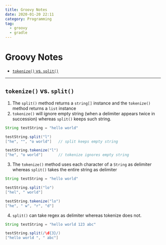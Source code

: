 ```yaml
---
title: Groovy Notes
date: 2020-01-20 22:11
category: Programming
tag:
  - groovy
  - gradle
---
```


# Groovy Notes

- [`tokenize()` vs. `split()`](#tokenize-vs-split)

- - -

## `tokenize()` vs. `split()`

1. The `split()` method returns a `string[]` instance and the `tokenize()` method returns a `list` instance
2. `tokenize()` will ignore empty string (when a delimiter appears twice in succession) whereas `split()` keeps such string.

```groovy
String testString = "hello world"

testString.split("l")
["he", "", "o world"]   // split keeps empty string

testString.tokenize("l")
["he", "o world"]       // tokenize ignores empty string
```

3. The `tokenize()` method uses each character of a `String` as delimiter whereas `split()` takes the entire string as delimiter

```groovy
String testString = "hello world"

testString.split("lo")
["hel", " world"]

testString.tokenize("lo")
["he", " w", "r", "d"]
```

4. `split()` can take regex as delimiter whereas tokenize does not.

```groovy
String testString = "hello world 123 abc"

testString.split(/\d{3}/)
["hello world ", " abc"]
```

